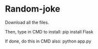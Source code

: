 # Random-joke

Download all the files.

Then, type in CMD to install:
pip install Flask

If done, do this in CMD also:
python app.py
